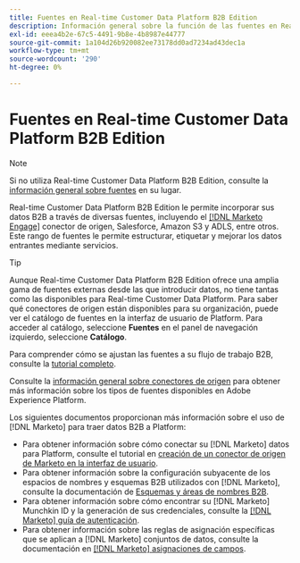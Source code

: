 ```yaml
---
title: Fuentes en Real-time Customer Data Platform B2B Edition
description: Información general sobre la función de las fuentes en Real-time Customer Data Platform B2B Edition.
exl-id: eeea4b2e-67c5-4491-9b8e-4b8987e44777
source-git-commit: 1a104d26b920082ee73178dd0ad7234ad43dec1a
workflow-type: tm+mt
source-wordcount: '290'
ht-degree: 0%

---
```


# Fuentes en Real-time Customer Data Platform B2B Edition

>[!NOTE]
>
>Si no utiliza Real-time Customer Data Platform B2B Edition, consulte la [información general sobre fuentes](./sources-overview.md) en su lugar.

Real-time Customer Data Platform B2B Edition le permite incorporar sus datos B2B a través de diversas fuentes, incluyendo el [[!DNL Marketo Engage]](../../sources/connectors/adobe-applications/marketo/marketo.md) conector de origen, Salesforce, Amazon S3 y ADLS, entre otros. Este rango de fuentes le permite estructurar, etiquetar y mejorar los datos entrantes mediante servicios.

>[!TIP]
>
>Aunque Real-time Customer Data Platform B2B Edition ofrece una amplia gama de fuentes externas desde las que introducir datos, no tiene tantas como las disponibles para Real-time Customer Data Platform. Para saber qué conectores de origen están disponibles para su organización, puede ver el catálogo de fuentes en la interfaz de usuario de Platform. Para acceder al catálogo, seleccione **Fuentes** en el panel de navegación izquierdo, seleccione **Catálogo**.

Para comprender cómo se ajustan las fuentes a su flujo de trabajo B2B, consulte la [tutorial completo](../b2b-tutorial.md#ingest-your-data-into-experience-platform).

Consulte la [información general sobre conectores de origen](../../sources/home.md) para obtener más información sobre los tipos de fuentes disponibles en Adobe Experience Platform.

Los siguientes documentos proporcionan más información sobre el uso de [!DNL Marketo] para traer datos B2B a Platform:

* Para obtener información sobre cómo conectar su [!DNL Marketo] datos para Platform, consulte el tutorial en [creación de un conector de origen de Marketo en la interfaz de usuario](../../sources/tutorials/ui/create/adobe-applications/marketo.md).
* Para obtener información sobre la configuración subyacente de los espacios de nombres y esquemas B2B utilizados con [!DNL Marketo], consulte la documentación de [Esquemas y áreas de nombres B2B](../../sources/connectors/adobe-applications/marketo/marketo-namespaces.md).
* Para obtener información sobre cómo encontrar su [!DNL Marketo] Munchkin ID y la generación de sus credenciales, consulte la [[!DNL Marketo] guía de autenticación](../../sources/connectors/adobe-applications/marketo/marketo-auth.md).
* Para obtener información sobre las reglas de asignación específicas que se aplican a [!DNL Marketo] conjuntos de datos, consulte la documentación en [[!DNL Marketo] asignaciones de campos](../../sources/connectors/adobe-applications//mapping/marketo.md).
